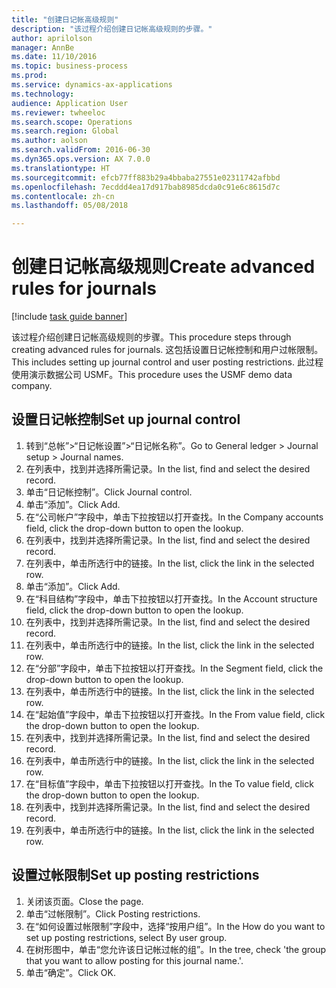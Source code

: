 ```yaml
--- 
title: "创建日记帐高级规则"
description: "该过程介绍创建日记帐高级规则的步骤。"
author: aprilolson
manager: AnnBe
ms.date: 11/10/2016
ms.topic: business-process
ms.prod: 
ms.service: dynamics-ax-applications
ms.technology: 
audience: Application User
ms.reviewer: twheeloc
ms.search.scope: Operations
ms.search.region: Global
ms.author: aolson
ms.search.validFrom: 2016-06-30
ms.dyn365.ops.version: AX 7.0.0
ms.translationtype: HT
ms.sourcegitcommit: efcb77ff883b29a4bbaba27551e02311742afbbd
ms.openlocfilehash: 7ecddd4ea17d917bab8985dcda0c91e6c8615d7c
ms.contentlocale: zh-cn
ms.lasthandoff: 05/08/2018

---
```

# <a name="create-advanced-rules-for-journals"></a><span data-ttu-id="accff-103">创建日记帐高级规则</span><span class="sxs-lookup"><span data-stu-id="accff-103">Create advanced rules for journals</span></span>

[!include [task guide banner](../../includes/task-guide-banner.md)]

<span data-ttu-id="accff-104">该过程介绍创建日记帐高级规则的步骤。</span><span class="sxs-lookup"><span data-stu-id="accff-104">This procedure steps through creating advanced rules for journals.</span></span> <span data-ttu-id="accff-105">这包括设置日记帐控制和用户过帐限制。</span><span class="sxs-lookup"><span data-stu-id="accff-105">This includes setting up journal control and user posting restrictions.</span></span> <span data-ttu-id="accff-106">此过程使用演示数据公司 USMF。</span><span class="sxs-lookup"><span data-stu-id="accff-106">This procedure uses the USMF demo data company.</span></span>


## <a name="set-up-journal-control"></a><span data-ttu-id="accff-107">设置日记帐控制</span><span class="sxs-lookup"><span data-stu-id="accff-107">Set up journal control</span></span>
1. <span data-ttu-id="accff-108">转到“总帐”>“日记帐设置”>“日记帐名称”。</span><span class="sxs-lookup"><span data-stu-id="accff-108">Go to General ledger > Journal setup > Journal names.</span></span>
2. <span data-ttu-id="accff-109">在列表中，找到并选择所需记录。</span><span class="sxs-lookup"><span data-stu-id="accff-109">In the list, find and select the desired record.</span></span>
3. <span data-ttu-id="accff-110">单击“日记帐控制”。</span><span class="sxs-lookup"><span data-stu-id="accff-110">Click Journal control.</span></span>
4. <span data-ttu-id="accff-111">单击“添加”。</span><span class="sxs-lookup"><span data-stu-id="accff-111">Click Add.</span></span>
5. <span data-ttu-id="accff-112">在“公司帐户”字段中，单击下拉按钮以打开查找。</span><span class="sxs-lookup"><span data-stu-id="accff-112">In the Company accounts field, click the drop-down button to open the lookup.</span></span>
6. <span data-ttu-id="accff-113">在列表中，找到并选择所需记录。</span><span class="sxs-lookup"><span data-stu-id="accff-113">In the list, find and select the desired record.</span></span>
7. <span data-ttu-id="accff-114">在列表中，单击所选行中的链接。</span><span class="sxs-lookup"><span data-stu-id="accff-114">In the list, click the link in the selected row.</span></span>
8. <span data-ttu-id="accff-115">单击“添加”。</span><span class="sxs-lookup"><span data-stu-id="accff-115">Click Add.</span></span>
9. <span data-ttu-id="accff-116">在“科目结构”字段中，单击下拉按钮以打开查找。</span><span class="sxs-lookup"><span data-stu-id="accff-116">In the Account structure field, click the drop-down button to open the lookup.</span></span>
10. <span data-ttu-id="accff-117">在列表中，找到并选择所需记录。</span><span class="sxs-lookup"><span data-stu-id="accff-117">In the list, find and select the desired record.</span></span>
11. <span data-ttu-id="accff-118">在列表中，单击所选行中的链接。</span><span class="sxs-lookup"><span data-stu-id="accff-118">In the list, click the link in the selected row.</span></span>
12. <span data-ttu-id="accff-119">在“分部”字段中，单击下拉按钮以打开查找。</span><span class="sxs-lookup"><span data-stu-id="accff-119">In the Segment field, click the drop-down button to open the lookup.</span></span>
13. <span data-ttu-id="accff-120">在列表中，单击所选行中的链接。</span><span class="sxs-lookup"><span data-stu-id="accff-120">In the list, click the link in the selected row.</span></span>
14. <span data-ttu-id="accff-121">在“起始值”字段中，单击下拉按钮以打开查找。</span><span class="sxs-lookup"><span data-stu-id="accff-121">In the From value field, click the drop-down button to open the lookup.</span></span>
15. <span data-ttu-id="accff-122">在列表中，找到并选择所需记录。</span><span class="sxs-lookup"><span data-stu-id="accff-122">In the list, find and select the desired record.</span></span>
16. <span data-ttu-id="accff-123">在列表中，单击所选行中的链接。</span><span class="sxs-lookup"><span data-stu-id="accff-123">In the list, click the link in the selected row.</span></span>
17. <span data-ttu-id="accff-124">在“目标值”字段中，单击下拉按钮以打开查找。</span><span class="sxs-lookup"><span data-stu-id="accff-124">In the To value field, click the drop-down button to open the lookup.</span></span>
18. <span data-ttu-id="accff-125">在列表中，找到并选择所需记录。</span><span class="sxs-lookup"><span data-stu-id="accff-125">In the list, find and select the desired record.</span></span>
19. <span data-ttu-id="accff-126">在列表中，单击所选行中的链接。</span><span class="sxs-lookup"><span data-stu-id="accff-126">In the list, click the link in the selected row.</span></span>

## <a name="set-up-posting-restrictions"></a><span data-ttu-id="accff-127">设置过帐限制</span><span class="sxs-lookup"><span data-stu-id="accff-127">Set up posting restrictions</span></span>
1. <span data-ttu-id="accff-128">关闭该页面。</span><span class="sxs-lookup"><span data-stu-id="accff-128">Close the page.</span></span>
2. <span data-ttu-id="accff-129">单击“过帐限制”。</span><span class="sxs-lookup"><span data-stu-id="accff-129">Click Posting restrictions.</span></span>
3. <span data-ttu-id="accff-130">在“如何设置过帐限制”字段中，选择“按用户组”。</span><span class="sxs-lookup"><span data-stu-id="accff-130">In the How do you want to set up posting restrictions, select By user group.</span></span>
4. <span data-ttu-id="accff-131">在树形图中，单击“您允许该日记帐过帐的组”。</span><span class="sxs-lookup"><span data-stu-id="accff-131">In the tree, check 'the group that you want to allow posting for this journal name.'.</span></span>
5. <span data-ttu-id="accff-132">单击“确定”。</span><span class="sxs-lookup"><span data-stu-id="accff-132">Click OK.</span></span>


